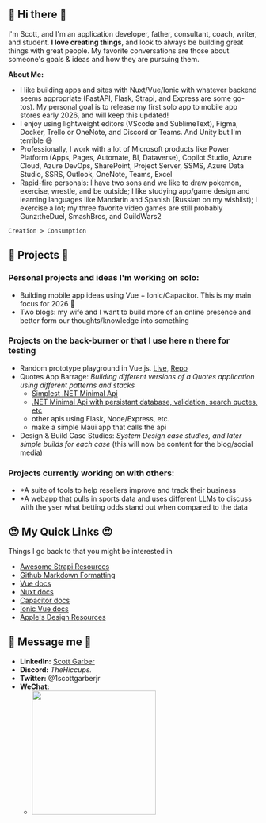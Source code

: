 ## 👋 Hi there 👋
I'm Scott, and I'm an application developer, father, consultant, coach, writer, and student. **I love creating things**, and look to always be building great things with great people. My favorite conversations are those about someone's goals & ideas and how they are pursuing them. 

**About Me:**
- I like building apps and sites with Nuxt/Vue/Ionic with whatever backend seems appropriate (FastAPI, Flask, Strapi, and Express are some go-tos). My personal goal is to release my first solo app to mobile app stores early 2026, and will keep this updated!
- I enjoy using lightweight editors (VScode and SublimeText), Figma, Docker, Trello or OneNote, and Discord or Teams. And Unity but I'm terrible 😅
- Professionally, I work with a lot of Microsoft products like Power Platform (Apps, Pages, Automate, BI, Dataverse), Copilot Studio, Azure Cloud, Azure DevOps, SharePoint, Project Server, SSMS, Azure Data Studio, SSRS, Outlook, OneNote, Teams, Excel
- Rapid-fire personals: I have two sons and we like to draw pokemon, exercise, wrestle, and be outside; I like studying app/game design and learning languages like Mandarin and Spanish (Russian on my wishlist); I exercise a lot; my three favorite video games are still probably Gunz:theDuel, SmashBros, and GuildWars2

```
Creation > Consumption
```

## 🤩 Projects 🤩
### Personal projects and ideas I'm working on solo:
- Building mobile app ideas using Vue + Ionic/Capacitor. This is my main focus for 2026 🤩
- Two blogs: my wife and I want to build more of an online presence and better form our thoughts/knowledge into something

### Projects on the back-burner or that I use here n there for testing
- Random prototype playground in Vue.js. [Live](https://vue-protos.onrender.com), [Repo](https://github.com/ScottGarberJr/vue-prototypes)
- Quotes App Barrage: *Building different versions of a Quotes application using different patterns and stacks*
  - [Simplest .NET Minimal Api](https://github.com/ScottGarberJr/quotesapi-dotnet-mini)
  - [.NET Minimal Api with persistant database, validation, search quotes, etc](https://github.com/ScottGarberJr/quotesapi-dotnet-mini2)
  - other apis using Flask, Node/Express, etc.
  - make a simple Maui app that calls the api
- Design & Build Case Studies: *System Design case studies, and later simple builds for each case* (this will now be content for the blog/social media)

### Projects currently working on with others:
- *A suite of tools to help resellers improve and track their business
- *A webapp that pulls in sports data and uses different LLMs to discuss with the yser what betting odds stand out when compared to the data

## 😍 My Quick Links 😍
Things I go back to that you might be interested in
- [Awesome Strapi Resources](https://github.com/strapi-community/awesome-strapi)
- [Github Markdown Formatting](https://docs.github.com/en/get-started/writing-on-github/getting-started-with-writing-and-formatting-on-github/basic-writing-and-formatting-syntax#supported-color-models)
- [Vue docs](https://vuejs.org/guide/quick-start.html)
- [Nuxt docs](https://nuxt.com/docs/getting-started/introduction)
- [Capacitor docs](https://capacitorjs.com/docs/v2)
- [Ionic Vue docs](https://ionicframework.com/docs/vue/quickstart)
- [Apple's Design Resources](https://developer.apple.com/design/resources/#sf-symbols)

## 🥳 Message me 🥳 
- **LinkedIn:** [Scott Garber](https://linkedin.com/in/scottgarberjr)
- **Discord:** _TheHiccups._
- **Twitter:** @1scottgarberjr
- **WeChat:** 
  - <img src="https://user-images.githubusercontent.com/61135183/180639118-f79364bf-3c3a-41ef-a60d-502508fa4656.png" width="250" />




